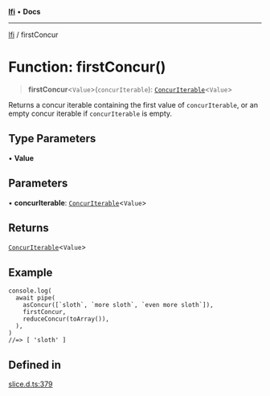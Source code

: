 [**lfi**](../readme.md) • **Docs**

---

[lfi](../globals.md) / firstConcur

# Function: firstConcur()

> **firstConcur**\<`Value`\>(`concurIterable`):
> [`ConcurIterable`](../type-aliases/ConcurIterable.md)\<`Value`\>

Returns a concur iterable containing the first value of `concurIterable`, or an
empty concur iterable if `concurIterable` is empty.

## Type Parameters

• **Value**

## Parameters

• **concurIterable**:
[`ConcurIterable`](../type-aliases/ConcurIterable.md)\<`Value`\>

## Returns

[`ConcurIterable`](../type-aliases/ConcurIterable.md)\<`Value`\>

## Example

```
console.log(
  await pipe(
    asConcur([`sloth`, `more sloth`, `even more sloth`]),
    firstConcur,
    reduceConcur(toArray()),
  ),
)
//=> [ 'sloth' ]
```

## Defined in

[slice.d.ts:379](https://github.com/TomerAberbach/lfi/blob/85d6360ac7d8f71c70f308d2ace5bc2aa99ab03d/src/operations/slice.d.ts#L379)
